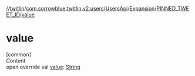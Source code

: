 //[twitlin](../../../../index.md)/[com.sorrowblue.twitlin.v2.users](../../../index.md)/[UsersApi](../../index.md)/[Expansion](../index.md)/[PINNED_TWEET_ID](index.md)/[value](value.md)



# value  
[common]  
Content  
open override val [value](value.md): [String](https://kotlinlang.org/api/latest/jvm/stdlib/kotlin/-string/index.html)  



